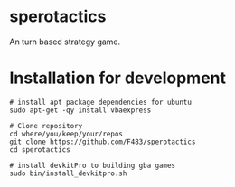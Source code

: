 # sperotactics

An turn based strategy game.

# Installation for development

    # install apt package dependencies for ubuntu
    sudo apt-get -qy install vbaexpress

    # Clone repository
    cd where/you/keep/your/repos
    git clone https://github.com/F483/sperotactics
    cd sperotactics

    # install devkitPro to building gba games
    sudo bin/install_devkitpro.sh


